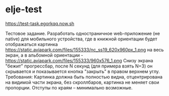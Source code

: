 # elje-test

https://test-task.egorkqq.now.sh

Тестовое задание.
Разработать одностраничное web-приложение (не native) для мобильного устройства, где в книжной ориентации будет отображаться картинка https://static.aviapark.com/files/155333/nc_ss19_620x960px_1.png на весь экран, а в альбомной ориентации - https://static.aviapark.com/files/155333/960x576_1.png
Снизу экрана "бежит" прогрессбар, после N секунд (для примера взять N=3) он скрывается и показывается кнопка "закрыть" в правом верхнем углу.
Требования: Картинка должна быть полностью видна, отцентрирована на видимой части экрана, без скроллбаров, картинка не меняет свои пропорции. Отступы по краям – минимально возможные.
